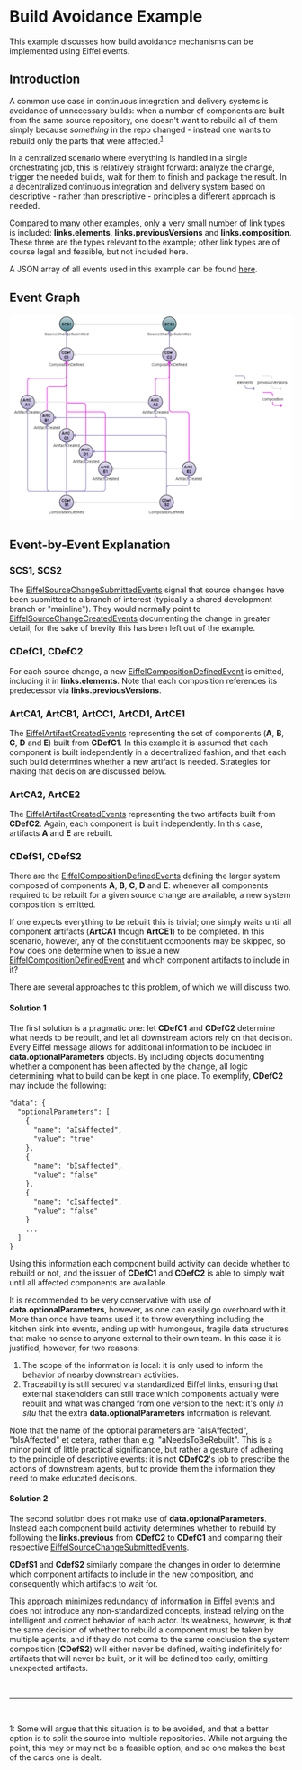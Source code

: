 # Build Avoidance Example
This example discusses how build avoidance mechanisms can be implemented using Eiffel events.

## Introduction
A common use case in continuous integration and delivery systems is avoidance of unnecessary builds: when a number of components are built from the same source repository, one doesn't want to rebuild all of them simply because _something_ in the repo changed - instead one wants to rebuild only the parts that were affected.<sup>[1](#footnote1)</sup>

In a centralized scenario where everything is handled in a single orchestrating job, this is relatively straight forward: analyze the change, trigger the needed builds, wait for them to finish and package the result. In a decentralized continuous integration and delivery system based on descriptive - rather than prescriptive - principles a different approach is needed.

Compared to many other examples, only a very small number of link types is included: __links.elements__, __links.previousVersions__ and __links.composition__. These three are the types relevant to the example; other link types are of course legal and feasible, but not included here. 

A JSON array of all events used in this example can be found [here](https://github.com/Ericsson/eiffel-examples/blob/master/flows/build-avoidance/events.json).

## Event Graph
![alt text](./build-avoidance.png "Event Graph of Build Avoidance Example")

## Event-by-Event Explanation
### SCS1, SCS2
The [EiffelSourceChangeSubmittedEvents](../eiffel-vocabulary/EiffelSourceChangeSubmittedEvent.md) signal that source changes have been submitted to a branch of interest (typically a shared development branch or "mainline"). They would normally point to [EiffelSourceChangeCreatedEvents](../eiffel-vocabulary/EiffelSourceChangeCreatedEvent.md) documenting the change in greater detail; for the sake of brevity this has been left out of the example. 

### CDefC1, CDefC2
For each source change, a new [EiffelCompositionDefinedEvent](../eiffel-vocabulary/EiffelCompositionDefinedEvent.md) is emitted, including it in __links.elements__. Note that each composition references its predecessor via __links.previousVersions__.

### ArtCA1, ArtCB1, ArtCC1, ArtCD1, ArtCE1
The [EiffelArtifactCreatedEvents](../eiffel-vocabulary/EiffelArtifactCreatedEvent.md) representing the set of components (__A__, __B__, __C__, __D__ and __E__) built from __CDefC1__. In this example it is assumed that each component is built independently in a decentralized fashion, and that each such build determines whether a new artifact is needed. Strategies for making that decision are discussed below.

### ArtCA2, ArtCE2
The [EiffelArtifactCreatedEvents](../eiffel-vocabulary/EiffelArtifactCreatedEvent.md) representing the two artifacts built from __CDefC2__. Again, each component is built independently. In this case, artifacts __A__ and __E__ are rebuilt.

### CDefS1, CDefS2
There are the [EiffelCompositionDefinedEvents](../eiffel-vocabulary/EiffelCompositionDefinedEvent.md) defining the larger system composed of components __A__, __B__, __C__, __D__ and __E__: whenever all components required to be rebuilt for a given source change are available, a new system composition is emitted.

If one expects everything to be rebuilt this is trivial; one simply waits until all component artifacts (__ArtCA1__ though __ArtCE1__) to be completed. In this scenario, however, any of the constituent components may be skipped, so how does one determine when to issue a new [EiffelCompositionDefinedEvent](../eiffel-vocabulary/EiffelCompositionDefinedEvent.md) and which component artifacts to include in it?

There are several approaches to this problem, of which we will discuss two.

#### Solution 1
The first solution is a pragmatic one: let __CDefC1__ and __CDefC2__ determine what needs to be rebuilt, and let all downstream actors rely on that decision. Every Eiffel message allows for additional information to be included in __data.optionalParameters__ objects. By including objects documenting whether a component has been affected by the change, all logic determining what to build can be kept in one place. To exemplify, __CDefC2__ may include the following:

    "data": {
      "optionalParameters": [
        {
          "name": "aIsAffected",
          "value": "true"
        },
        {
          "name": "bIsAffected",
          "value": "false"
        },
        {
          "name": "cIsAffected",
          "value": "false"
        }
        ...
      ]
    }

Using this information each component build activity can decide whether to rebuild or not, and the issuer of __CDefC1__ and __CDefC2__ is able to simply wait until all affected components are available.
    
It is recommended to be very conservative with use of __data.optionalParameters__, however, as one can easily go overboard with it. More than once have teams used it to throw everything including the kitchen sink into events, ending up with humongous, fragile data structures that make no sense to anyone external to their own team. In this case it is justified, however, for two reasons:
1. The scope of the information is local: it is only used to inform the behavior of nearby downstream activities.
2. Traceability is still secured via standardized Eiffel links, ensuring that external stakeholders can still trace which components actually were rebuilt and what was changed from one version to the next: it's only _in situ_ that the extra __data.optionalParameters__ information is relevant.

Note that the name of the optional parameters are "aIsAffected", "bIsAffected" et cetera, rather than e.g. "aNeedsToBeRebuilt". This is a minor point of little practical significance, but rather a gesture of adhering to the principle of descriptive events: it is not __CDefC2__'s job to prescribe the actions of downstream agents, but to provide them the information they need to make educated decisions.

#### Solution 2
The second solution does not make use of __data.optionalParameters__. Instead each component build activity determines whether to rebuild by following the __links.previous__ from __CDefC2__ to __CDefC1__ and comparing their respective [EiffelSourceChangeSubmittedEvents](../eiffel-vocabulary/EiffelSourceChangeSubmittedEvent.md).

__CDefS1__ and __CdefS2__ similarly compare the changes in order to determine which component artifacts to include in the new composition, and consequently which artifacts to wait for.

This approach minimizes redundancy of information in Eiffel events and does not introduce any non-standardized concepts, instead relying on the intelligent and correct behavior of each actor. Its weakness, however, is that the same decision of whether to rebuild a component must be taken by multiple agents, and if they do not come to the same conclusion the system composition (__CDefS2__) will either never be defined, waiting indefinitely for artifacts that will never be built, or it will be defined too early, omitting unexpected artifacts.

&nbsp;
&nbsp;

------------------
&nbsp;

<a name="footnote1">1</a>: Some will argue that this situation is to be avoided, and that a better option is to split the source into multiple repositories. While not arguing the point, this may or may not be a feasible option, and so one makes the best of the cards one is dealt.
